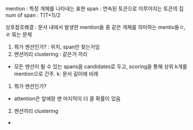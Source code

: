 mention : 특정 개체를 나타내는 표현
span : 연속된 토큰으로 이루어지는 토큰의 집
num of span : T(T+1)/2

상호참조해결 : 문서 내에서 발생한 mention들 중 같은 개체를 의미하는 mentio들ㅇ,ㄹ 묶는 문제
1. 뭐가 멘션인가? : 위치, span만 찾는거임
2. 멘션끼리 clustering : 같은거 끼리

- 모든 멘션이 될 수 있는 spans을 candidates로 두고, 
scoring을 통해 상위 k개를 mention으로 간주. k: 문서 길이에 비례

1. 뭐가 멘션인가? 
- attention은 앞에랑 맨 마지막이 더 클 확률이 있음

2. 멘션끼리 clustering 
-  